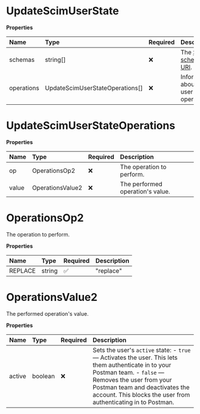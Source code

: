 # UpdateScimUserState

**Properties**

| Name       | Type                            | Required | Description                                                              |
| :--------- | :------------------------------ | :------- | :----------------------------------------------------------------------- |
| schemas    | string[]                        | ❌       | The [SCIM schema URI](https://www.iana.org/assignments/scim/scim.xhtml). |
| operations | UpdateScimUserStateOperations[] | ❌       | Information about the user update operation.                             |

# UpdateScimUserStateOperations

**Properties**

| Name  | Type             | Required | Description                      |
| :---- | :--------------- | :------- | :------------------------------- |
| op    | OperationsOp2    | ❌       | The operation to perform.        |
| value | OperationsValue2 | ❌       | The performed operation's value. |

# OperationsOp2

The operation to perform.

**Properties**

| Name    | Type   | Required | Description |
| :------ | :----- | :------- | :---------- |
| REPLACE | string | ✅       | "replace"   |

# OperationsValue2

The performed operation's value.

**Properties**

| Name   | Type    | Required | Description                                                                                                                                                                                                                                                  |
| :----- | :------ | :------- | :----------------------------------------------------------------------------------------------------------------------------------------------------------------------------------------------------------------------------------------------------------- |
| active | boolean | ❌       | Sets the user's `active` state: - `true` — Activates the user. This lets them authenticate in to your Postman team. - `false` — Removes the user from your Postman team and deactivates the account. This blocks the user from authenticating in to Postman. |

<!-- This file was generated by liblab | https://liblab.com/ -->
